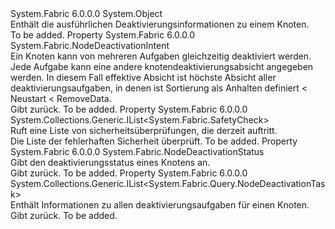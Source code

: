 <Type Name="NodeDeactivationResult" FullName="System.Fabric.Query.NodeDeactivationResult">
  <TypeSignature Language="C#" Value="public sealed class NodeDeactivationResult" />
  <TypeSignature Language="ILAsm" Value=".class public auto ansi sealed beforefieldinit NodeDeactivationResult extends System.Object" />
  <TypeSignature Language="DocId" Value="T:System.Fabric.Query.NodeDeactivationResult" />
  <TypeSignature Language="VB.NET" Value="Public NotInheritable Class NodeDeactivationResult" />
  <TypeSignature Language="F#" Value="type NodeDeactivationResult = class" />
  <AssemblyInfo>
    <AssemblyName>System.Fabric</AssemblyName>
    <AssemblyVersion>6.0.0.0</AssemblyVersion>
  </AssemblyInfo>
  <Base>
    <BaseTypeName>System.Object</BaseTypeName>
  </Base>
  <Interfaces />
  <Docs>
    <summary>
      <para>Enthält die ausführlichen Deaktivierungsinformationen zu einem Knoten.</para>
    </summary>
    <remarks>To be added.</remarks>
  </Docs>
  <Members>
    <Member MemberName="EffectiveIntent">
      <MemberSignature Language="C#" Value="public System.Fabric.NodeDeactivationIntent EffectiveIntent { get; }" />
      <MemberSignature Language="ILAsm" Value=".property instance valuetype System.Fabric.NodeDeactivationIntent EffectiveIntent" />
      <MemberSignature Language="DocId" Value="P:System.Fabric.Query.NodeDeactivationResult.EffectiveIntent" />
      <MemberSignature Language="VB.NET" Value="Public ReadOnly Property EffectiveIntent As NodeDeactivationIntent" />
      <MemberSignature Language="F#" Value="member this.EffectiveIntent : System.Fabric.NodeDeactivationIntent" Usage="System.Fabric.Query.NodeDeactivationResult.EffectiveIntent" />
      <MemberType>Property</MemberType>
      <AssemblyInfo>
        <AssemblyName>System.Fabric</AssemblyName>
        <AssemblyVersion>6.0.0.0</AssemblyVersion>
      </AssemblyInfo>
      <ReturnValue>
        <ReturnType>System.Fabric.NodeDeactivationIntent</ReturnType>
      </ReturnValue>
      <Docs>
        <summary>
          <para>Ein Knoten kann von mehreren Aufgaben gleichzeitig deaktiviert werden. Jede Aufgabe kann eine andere knotendeaktivierungsabsicht angegeben werden. In diesem Fall effektive Absicht ist höchste Absicht aller deaktivierungsaufgaben, in denen ist Sortierung als Anhalten definiert &lt; Neustart &lt; RemoveData.</para>
        </summary>
        <value>
          <para>Gibt <see cref="T:System.Fabric.NodeDeactivationIntent" />zurück.</para>
        </value>
        <remarks>To be added.</remarks>
      </Docs>
    </Member>
    <Member MemberName="PendingSafetyChecks">
      <MemberSignature Language="C#" Value="public System.Collections.Generic.IList&lt;System.Fabric.SafetyCheck&gt; PendingSafetyChecks { get; }" />
      <MemberSignature Language="ILAsm" Value=".property instance class System.Collections.Generic.IList`1&lt;class System.Fabric.SafetyCheck&gt; PendingSafetyChecks" />
      <MemberSignature Language="DocId" Value="P:System.Fabric.Query.NodeDeactivationResult.PendingSafetyChecks" />
      <MemberSignature Language="VB.NET" Value="Public ReadOnly Property PendingSafetyChecks As IList(Of SafetyCheck)" />
      <MemberSignature Language="F#" Value="member this.PendingSafetyChecks : System.Collections.Generic.IList&lt;System.Fabric.SafetyCheck&gt;" Usage="System.Fabric.Query.NodeDeactivationResult.PendingSafetyChecks" />
      <MemberType>Property</MemberType>
      <AssemblyInfo>
        <AssemblyName>System.Fabric</AssemblyName>
        <AssemblyVersion>6.0.0.0</AssemblyVersion>
      </AssemblyInfo>
      <ReturnValue>
        <ReturnType>System.Collections.Generic.IList&lt;System.Fabric.SafetyCheck&gt;</ReturnType>
      </ReturnValue>
      <Docs>
        <summary>
          <para>
            Ruft eine Liste von sicherheitsüberprüfungen, die derzeit auftritt.
            </para>
        </summary>
        <value>
          <para>Die Liste der fehlerhaften Sicherheit überprüft.</para>
        </value>
        <remarks>To be added.</remarks>
      </Docs>
    </Member>
    <Member MemberName="Status">
      <MemberSignature Language="C#" Value="public System.Fabric.NodeDeactivationStatus Status { get; }" />
      <MemberSignature Language="ILAsm" Value=".property instance valuetype System.Fabric.NodeDeactivationStatus Status" />
      <MemberSignature Language="DocId" Value="P:System.Fabric.Query.NodeDeactivationResult.Status" />
      <MemberSignature Language="VB.NET" Value="Public ReadOnly Property Status As NodeDeactivationStatus" />
      <MemberSignature Language="F#" Value="member this.Status : System.Fabric.NodeDeactivationStatus" Usage="System.Fabric.Query.NodeDeactivationResult.Status" />
      <MemberType>Property</MemberType>
      <AssemblyInfo>
        <AssemblyName>System.Fabric</AssemblyName>
        <AssemblyVersion>6.0.0.0</AssemblyVersion>
      </AssemblyInfo>
      <ReturnValue>
        <ReturnType>System.Fabric.NodeDeactivationStatus</ReturnType>
      </ReturnValue>
      <Docs>
        <summary>
          <para>Gibt den deaktivierungsstatus eines Knotens an.</para>
        </summary>
        <value>
          <para>Gibt <see cref="T:System.Fabric.NodeDeactivationStatus" />zurück.</para>
        </value>
        <remarks>To be added.</remarks>
      </Docs>
    </Member>
    <Member MemberName="Tasks">
      <MemberSignature Language="C#" Value="public System.Collections.Generic.IList&lt;System.Fabric.Query.NodeDeactivationTask&gt; Tasks { get; }" />
      <MemberSignature Language="ILAsm" Value=".property instance class System.Collections.Generic.IList`1&lt;class System.Fabric.Query.NodeDeactivationTask&gt; Tasks" />
      <MemberSignature Language="DocId" Value="P:System.Fabric.Query.NodeDeactivationResult.Tasks" />
      <MemberSignature Language="VB.NET" Value="Public ReadOnly Property Tasks As IList(Of NodeDeactivationTask)" />
      <MemberSignature Language="F#" Value="member this.Tasks : System.Collections.Generic.IList&lt;System.Fabric.Query.NodeDeactivationTask&gt;" Usage="System.Fabric.Query.NodeDeactivationResult.Tasks" />
      <MemberType>Property</MemberType>
      <AssemblyInfo>
        <AssemblyName>System.Fabric</AssemblyName>
        <AssemblyVersion>6.0.0.0</AssemblyVersion>
      </AssemblyInfo>
      <ReturnValue>
        <ReturnType>System.Collections.Generic.IList&lt;System.Fabric.Query.NodeDeactivationTask&gt;</ReturnType>
      </ReturnValue>
      <Docs>
        <summary>
          <para>Enthält Informationen zu allen deaktivierungsaufgaben für einen Knoten.</para>
        </summary>
        <value>
          <para>Gibt <see cref="T:System.Collections.Generic.IList`1" />zurück.</para>
        </value>
        <remarks>To be added.</remarks>
      </Docs>
    </Member>
  </Members>
</Type>